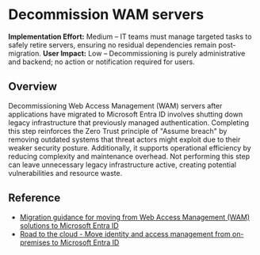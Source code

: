 #  Decommission WAM servers

**Implementation Effort:** Medium – IT teams must manage targeted tasks to safely retire servers, ensuring no residual dependencies remain post-migration.
**User Impact:** Low – Decommissioning is purely administrative and backend; no action or notification required for users.


## Overview
Decommissioning Web Access Management (WAM) servers after applications have migrated to Microsoft Entra ID involves shutting down legacy infrastructure that previously managed authentication. Completing this step reinforces the Zero Trust principle of "Assume breach" by removing outdated systems that threat actors might exploit due to their weaker security posture. Additionally, it supports operational efficiency by reducing complexity and maintenance overhead. Not performing this step can leave unnecessary legacy infrastructure active, creating potential vulnerabilities and resource waste.


## Reference

* [Migration guidance for moving from Web Access Management (WAM) solutions to Microsoft Entra ID](https://learn.microsoft.com/entra/identity/enterprise-apps/migrate-wam-apps-to-azure-ad)
* [Road to the cloud - Move identity and access management from on-premises to Microsoft Entra ID](https://learn.microsoft.com/entra/architecture/road-to-the-cloud-migrate)
